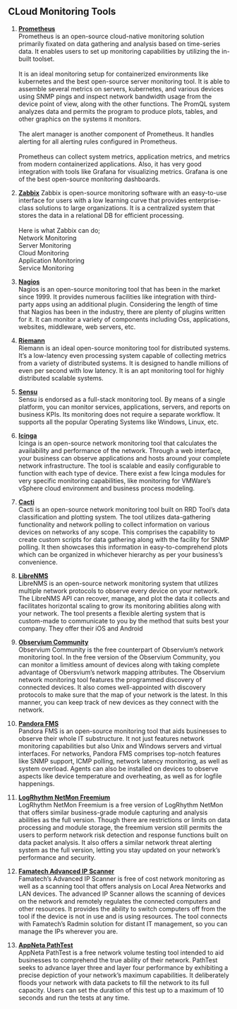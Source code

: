 ## CLoud Monitoring Tools

1. **[Prometheus](https://prometheus.io/)**
<br>Prometheus is an open-source cloud-native monitoring solution primarily fixated on data gathering and analysis based on time-series data. It enables users to set up monitoring capabilities by utilizing the in-built toolset.
<br><br>It is an ideal monitoring setup for containerized environments like kubernetes and the best open-source server monitoring tool.
It is able to assemble several metrics on servers, kubernetes, and various devices using SNMP pings and inspect network bandwidth usage from the device point of view, along with the other functions. The PromQL system analyzes data and permits the program to produce plots, tables, and other graphics on the systems it monitors.
<br><br>The alert manager is another component of Prometheus. It handles alerting for all alerting rules configured in Prometheus.
<br><br>Prometheus can collect system metrics, application metrics, and metrics from modern containerized applications. Also, it has very good integration with tools like Grafana for visualizing metrics. Grafana is one of the best open-source monitoring dashboards.


2. **[Zabbix](https://www.zabbix.com/)**
Zabbix is open-source monitoring software with an easy-to-use interface for users with a low learning curve that provides enterprise-class solutions to large organizations. It is a centralized system that stores the data in a relational DB for efficient processing.
<br><br>Here is what Zabbix can do;
<br>Network Monitoring
<br>Server Monitoring
<br>Cloud Monitoring
<br>Application Monitoring
<br>Service Monitoring

3. **[Nagios](https://www.nagios.org/)**
<br>Nagios is an open-source monitoring tool that has been in the market since 1999. It provides numerous facilities like integration with third-party apps using an additional plugin. Considering the length of time that Nagios has been in the industry, there are plenty of plugins written for it.  It can monitor a variety of components including Oss, applications, websites, middleware, web servers, etc.

4. **[Riemann](http://riemann.io/)**
<br>Riemann is an ideal open-source monitoring tool for distributed systems. It’s a low-latency even processing system capable of collecting metrics from a variety of distributed systems. It is designed to handle millions of even per second with low latency. It is an apt monitoring tool for highly distributed scalable systems.

5. **[Sensu](https://sensu.io/)**
<br>Sensu is endorsed as a full-stack monitoring tool. By means of a single platform, you can monitor services, applications, servers, and reports on business KPIs. Its monitoring does not require a separate workflow.  It supports all the popular Operating Systems like Windows, Linux, etc.

6. **[Icinga](https://icinga.com/)**
<br>Icinga is an open-source network monitoring tool that calculates the availability and performance of the network. Through a web interface, your business can observe applications and hosts around your complete network infrastructure. The tool is scalable and easily configurable to function with each type of device. There exist a few Icinga modules for very specific monitoring capabilities, like monitoring for VMWare’s vSphere cloud environment and business process modeling.

7. **[Cacti](https://www.cacti.net/)**
<br>Cacti is an open-source network monitoring tool built on RRD Tool’s data classification and plotting system. The tool utilizes data-gathering functionality and network polling to collect information on various devices on networks of any scope. This comprises the capability to create custom scripts for data gathering along with the facility for SNMP polling. It then showcases this information in easy-to-comprehend plots which can be organized in whichever hierarchy as per your business’s convenience.
 
8. **[LibreNMS](https://www.librenms.org/)**
<br>LibreNMS is an open-source network monitoring system that utilizes multiple network protocols to observe every device on your network. The LibreNMS API can recover, manage, and plot the data it collects and facilitates horizontal scaling to grow its monitoring abilities along with your network. The tool presents a flexible alerting system that is custom-made to communicate to you by the method that suits best your company. They offer their iOS and Android

9. **[Observium Community](https://www.observium.org/)**
<br>Observium Community is the free counterpart of Observium’s network monitoring tool. In the free version of the Observium Community, you can monitor a limitless amount of devices along with taking complete advantage of Obersvium’s network mapping attributes. The Observium network monitoring tool features the programmed discovery of connected devices. It also comes well-appointed with discovery protocols to make sure that the map of your network is the latest. In this manner, you can keep track of new devices as they connect with the network.

10. **[Pandora FMS](https://pandorafms.com/community/)**
<br>Pandora FMS is an open-source monitoring tool that aids businesses to observe their whole IT substructure. It not just features network monitoring capabilities but also Unix and Windows servers and virtual interfaces. For networks, Pandora FMS comprises top-notch features like SNMP support, ICMP polling, network latency monitoring, as well as system overload. Agents can also be installed on devices to observe aspects like device temperature and overheating, as well as for logfile happenings.

11. **[LogRhythm NetMon Freemium](https://logrhythm.com/products/logrhythm-netmon/)**
<br>LogRhythm NetMon Freemium is a free version of LogRhythm NetMon that offers similar business-grade module capturing and analysis abilities as the full version. Though there are restrictions or limits on data processing and module storage, the freemium version still permits the users to perform network risk detection and response functions built on data packet analysis. It also offers a similar network threat alerting system as the full version, letting you stay updated on your network’s performance and security.

12. **[Famatech Advanced IP Scanner](https://www.advanced-ip-scanner.com/)**
<br>Famatech’s Advanced IP Scanner is free of cost network monitoring as well as a scanning tool that offers analysis on Local Area Networks and LAN devices. The advanced IP Scanner allows the scanning of devices on the network and remotely regulates the connected computers and other resources. It provides the ability to switch computers off from the tool if the device is not in use and is using resources. The tool connects with Famatech’s Radmin solution for distant IT management, so you can manage the IPs wherever you are.

13. **[AppNeta PathTest](https://www.appneta.com/resources/pathtest-download.html)**
<br>AppNeta PathTest is a free network volume testing tool intended to aid businesses to comprehend the true ability of their network. PathTest seeks to advance layer three and layer four performance by exhibiting a precise depiction of your network’s maximum capabilities. It deliberately floods your network with data packets to fill the network to its full capacity. Users can set the duration of this test up to a maximum of 10 seconds and run the tests at any time.

